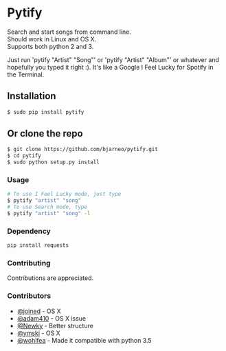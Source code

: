 Pytify
=============

Search and start songs from command line.<br>
Should work in Linux and OS X.<br>
Supports both python 2 and 3. <br>

Just run 'pytify "Artist" "Song"' or 'pytify "Artist" "Album"' or whatever and hopefully
you typed it right :). It's like a Google I Feel Lucky for Spotify in the Terminal.


## Installation
```bash
$ sudo pip install pytify
```

## Or clone the repo
```bash
$ git clone https://github.com/bjarneo/pytify.git
$ cd pytify
$ sudo python setup.py install
```

### Usage
```bash
# To use I Feel Lucky mode, just type
$ pytify "artist" "song"
# To use Search mode, type
$ pytify "artist" "song" -l
```

### Dependency
```bash
pip install requests
```

### Contributing
Contributions are appreciated.

### Contributors
- [@joined](https://github.com/joined/) - OS X
- [@adam410](https://github.com/adam410/) - OS X issue
- [@Newky](https://github.com/Newky) - Better structure
- [@ymski](https://github.com/ymski) - OS X
- [@wohlfea](https://github.com/wohlfea) - Made it compatible with python 3.5
